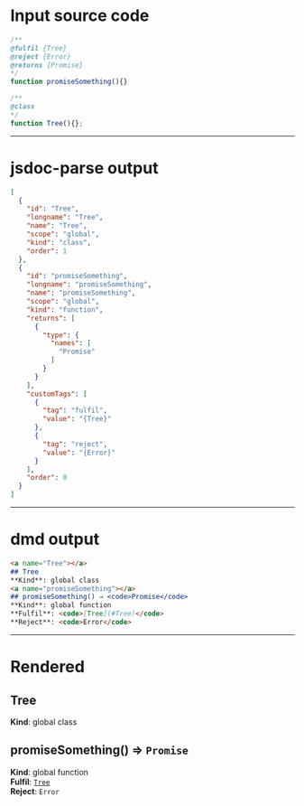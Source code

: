 # Input source code
```js
/**
@fulfil {Tree}
@reject {Error}
@returns {Promise}
*/
function promiseSomething(){}

/**
@class
*/
function Tree(){};

```

* * * 

# jsdoc-parse output
```json
[
  {
    "id": "Tree",
    "longname": "Tree",
    "name": "Tree",
    "scope": "global",
    "kind": "class",
    "order": 1
  },
  {
    "id": "promiseSomething",
    "longname": "promiseSomething",
    "name": "promiseSomething",
    "scope": "global",
    "kind": "function",
    "returns": [
      {
        "type": {
          "names": [
            "Promise"
          ]
        }
      }
    ],
    "customTags": [
      {
        "tag": "fulfil",
        "value": "{Tree}"
      },
      {
        "tag": "reject",
        "value": "{Error}"
      }
    ],
    "order": 0
  }
]
```

* * * 

# dmd output
```markdown
<a name="Tree"></a>
## Tree
**Kind**: global class  
<a name="promiseSomething"></a>
## promiseSomething() ⇒ <code>Promise</code>
**Kind**: global function  
**Fulfil**: <code>[Tree](#Tree)</code>  
**Reject**: <code>Error</code>  
```

* * * 

# Rendered
<a name="Tree"></a>
## Tree
**Kind**: global class  
<a name="promiseSomething"></a>
## promiseSomething() ⇒ <code>Promise</code>
**Kind**: global function  
**Fulfil**: <code>[Tree](#Tree)</code>  
**Reject**: <code>Error</code>  

